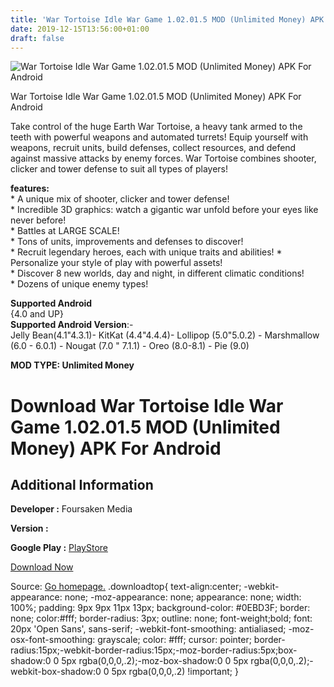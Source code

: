 ```yaml
---
title: 'War Tortoise Idle War Game 1.02.01.5 MOD (Unlimited Money) APK For Android'
date: 2019-12-15T13:56:00+01:00
draft: false
---
```


![War Tortoise Idle War Game 1.02.01.5 MOD (Unlimited Money) APK For Android](https://i0.wp.com/apkhome.net/wp-content/uploads/2019/11/War-Tortoise-Idle-War-Game.png "War Tortoise Idle War Game 1.02.01.5 MOD (Unlimited Money) APK For Android")

  

War Tortoise Idle War Game 1.02.01.5 MOD (Unlimited Money) APK For Android

Take control of the huge Earth War Tortoise, a heavy tank armed to the teeth with powerful weapons and automated turrets! Equip yourself with weapons, recruit units, build defenses, collect resources, and defend against massive attacks by enemy forces. War Tortoise combines shooter, clicker and tower defense to suit all types of players!

**features:**  
\* A unique mix of shooter, clicker and tower defense!  
\* Incredible 3D graphics: watch a gigantic war unfold before your eyes like never before!  
\* Battles at LARGE SCALE!  
\* Tons of units, improvements and defenses to discover!  
\* Recruit legendary heroes, each with unique traits and abilities! \* Personalize your style of play with powerful assets!  
\* Discover 8 new worlds, day and night, in different climatic conditions!  
\* Dozens of unique enemy types!

**Supported Android**  
{4.0 and UP}  
**Supported Android Version**:-  
Jelly Bean(4.1"4.3.1)- KitKat (4.4"4.4.4)- Lollipop (5.0"5.0.2) - Marshmallow (6.0 - 6.0.1) - Nougat (7.0 " 7.1.1) - Oreo (8.0-8.1) - Pie (9.0)

**MOD TYPE: Unlimited Money**

Download War Tortoise Idle War Game 1.02.01.5 MOD (Unlimited Money) APK For Android
===================================================================================

Additional Information
----------------------

**Developer :** Foursaken Media

**Version :**

**Google Play :** [PlayStore](https://play.google.com/store/apps/details?id=com.foursakenmedia.warturtle)

  

[Download Now](https://store4app.co/post/war-tortoise-idle-war-game-1-02-01-5-mod-unlimited-money-apk-for-android_1574700520)

  
Source: [Go homepage.](https://store4app.co/post/war-tortoise-idle-war-game-1-02-01-5-mod-unlimited-money-apk-for-android_1574700520) .downloadtop{ text-align:center; -webkit-appearance: none; -moz-appearance: none; appearance: none; width: 100%; padding: 9px 9px 11px 13px; background-color: #0EBD3F; border: none; color:#fff; border-radius: 3px; outline: none; font-weight;bold; font: 20px 'Open Sans', sans-serif; -webkit-font-smoothing: antialiased; -moz-osx-font-smoothing: grayscale; color: #fff; cursor: pointer; border-radius:15px;-webkit-border-radius:15px;-moz-border-radius:5px;box-shadow:0 0 5px rgba(0,0,0,.2);-moz-box-shadow:0 0 5px rgba(0,0,0,.2);-webkit-box-shadow:0 0 5px rgba(0,0,0,.2) !important; }